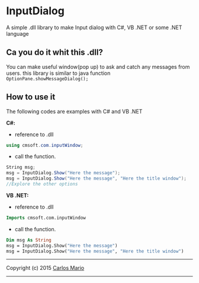 # InputDialog
A simple .dll library to make Input dialog with C#, VB .NET or some .NET language

## Ca you do it whit this .dll?
You can make useful window(pop up) to ask and catch any messages from users.
this library is similar to java function `OptionPane.showMessageDialog();`

## How to use it
The following codes are examples with C# and VB .NET

<b>C#:</b>
-  reference to .dll 
```c#
using cmsoft.com.inputWindow; 
```
-  call the function.
```c#
String msg;
msg = InputDialog.Show("Here the message");
msg = InputDialog.Show("Here the message", "Here the title window");
//Explore the other options
```

<b>VB .NET:</b>
-   reference to .dll
```vb
Imports cmsoft.com.inputWindow
```
-  call the function.
```vb
Dim msg As String
msg = InputDialog.Show("Here the message")
msg = InputDialog.Show("Here the message", "Here the title window")
```
--------------

Copyright (c) 2015 [Carlos Mario](https://twitter.com/carlos_mario__)

--------------

